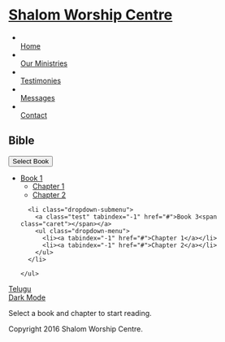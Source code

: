 <head> <meta charset="utf-8"> <title>Bible Online</title> <meta name="viewport" content="width=device-width, initial-scale=1.0"> <meta name="keywords" content="ministry,prayer,christianity,church"> <meta name="description" content="Ministries, work done by Shalom Worship Centre"> <meta name="author" content="Shalom Worship Centre"> <!-- CSS --> <link rel="stylesheet" href="https://fonts.googleapis.com/css?family=Open+Sans:400italic,400"> <link rel="stylesheet" href="https://fonts.googleapis.com/css?family=Droid+Sans"> <link rel="stylesheet" href="https://fonts.googleapis.com/css?family=Lobster"> <link rel="stylesheet" href="/assets/bootstrap/css/bootstrap.min.css"><link rel="stylesheet" href="/assets/css/font-awesome.css"><link rel="stylesheet" href="/assets/css/style.css"> <!-- Favicon and touch icons --> <link rel="shortcut icon" href="/assets/ico/favicon.ico">
<script src="https://code.jquery.com/jquery-3.6.0.min.js"></script>
<style>
.dropdown-submenu {
  position: relative;
}
.dropdown-submenu .dropdown-menu {
  top: 0;
  left: 100%;
  margin-top: -1px;
}
</style>
<script>
$(document).ready(function(){
  $('.dropdown-submenu a.test').on("click", function(e){
    $(this).next('ul').toggle();
    e.stopPropagation();
    e.preventDefault();
  });
});
</script>

</head>
<body> <!-- Header --> <div class="container"> <div class="header row"> <div class="span12"> <div class="navbar"> <div class="navbar-inner"> <h1> <a class="brand" href="/">Shalom Worship Centre</a> </h1> <a class="btn btn-navbar" data-toggle="collapse" data-target=".nav-collapse"> <span class="icon-bar"></span> <span class="icon-bar"></span> <span class="icon-bar"></span> </a> <div class="nav-collapse collapse"> <ul class="nav pull-right"> <li> <a href="/"><i class="icon-home"></i><br />Home</a> </li> <li class="current-page"> <a href="/Our Ministries.html"><i class="icon-camera"></i><br />Our Ministries</a> </li> <li> <a href="/testimonies/"><i class="icon-user"></i><br />Testimonies</a> </li> <li> <a href="/messages"><i class="icon-tasks"></i><br/>Messages</a> </li><li> <a href="/contact.html"><i class="icon-envelope-alt"></i><br />Contact</a> </li> </ul> </div> </div> </div> </div> </div> </div>
<!-- Page Title --> <div class="page-title"> <div class="container"> <div class="row"> <div class="span12"> <i class="icon-book page-title-icon"></i> <h2>Bible</h2> </div> </div> </div> </div>
<!-- Services Full Width Text -->
<!-- Call To Action -->
<div class="call-to-action container"> <div class="row"> <div class="call-to-action-text span12" style="overflow: visible;"><div class="ca-text">
<div class="dropdown">
    <button class="btn btn-default dropdown-toggle" type="button" data-toggle="dropdown">Select Book
    <span class="caret"></span></button>
    <ul class="dropdown-menu">
      <li class="dropdown-submenu">
        <a class="test" val="1" tabindex="-1" href="#">Book 1</a>
        <ul class="dropdown-menu">
          <li><a val="1" tabindex="-1" href="#" onclick="getVerse($(this).closest('a').attr('val'), $(this).attr('val'));">Chapter 1</a></li>
          <li><a val="2" tabindex="-1" href="#" onclick="getVerse($(this).closest('.test').attr('val'), $(this).attr('val'));">Chapter 2</a></li>
        </ul>
      </li>
      
      <li class="dropdown-submenu">
        <a class="test" tabindex="-1" href="#">Book 3<span class="caret"></span></a>
        <ul class="dropdown-menu">
          <li><a tabindex="-1" href="#">Chapter 1</a></li>
          <li><a tabindex="-1" href="#">Chapter 2</a></li>
        </ul>
      </li>
      
    </ul>
  </div>
 </div>
<div class="ca-button"> <a href="">Telugu</a></div> <div class="ca-button"> <a href="">Dark Mode</a></div> </div></div></div>

<div class="services-full-width container"><div id = "bible" class="presentation container span12" style="text-align: left;"><p>Select a book and chapter to start reading.</p></div></div>
<script>
function getVerse(b, c) {
    console.log(b+"  "+c);
    var url = "https://script.google.com/macros/s/AKfycbyAYRUXR-Omreu1HRiNn0jRYxv6U_WrPwYw2C10OVBPM21R_2u_6IHjXq9KbJwq7tEc/exec?callback=loadData&book=" + b + "&chapter=" + c ,
        request = jQuery.ajax({
        crossDomain: true,
        url: url,
        method: "GET",
        dataType: "jsonp"
    });
}

function loadData(e) {
    $("#bible").empty();
    try {
        for (var i = 0; i < e.length; i++) {
            if (e[i][1].substring(0, 1) == "[") {
                $("#bible").append("<p>" + e[i][1] + "</p>");
            } else {
                $("#bible").append("<p>" + e[i][0] + ". " + e[i][1] + "</p>");
            }
        }
    } catch (err) {
        console.log(err);
    }
}
</script>
<!-- Footer --> <footer> <div class="container"> <div class="row"> <div class="social span4"> <a class="facebook" href="https://www.facebook.com/shalomworshipcentre.kkd"></a> <a class="youtube" href="https://www.youtube.com/c/ShalomWorshipCentreKakinada"></a> <a class="googleplus" href="https://plus.google.com/+ShalomWorshipCentreKakinada"></a></div><div class="copyright span4"><p>Copyright 2016 Shalom Worship Centre.</p></div> <!--Google Ads --> <div class="copyright span4 app"></div></div></div></footer>
<!-- Javascript --><script src="/assets/bootstrap/js/bootstrap.min.js"></script><script src="/assets/js/jquery.quicksand.js"></script></body>
